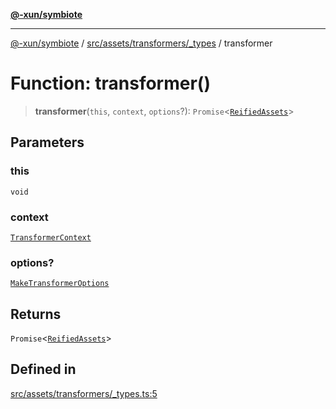[**@-xun/symbiote**](../../../../../README.md)

***

[@-xun/symbiote](../../../../../README.md) / [src/assets/transformers/\_types](../README.md) / transformer

# Function: transformer()

> **transformer**(`this`, `context`, `options`?): `Promise`\<[`ReifiedAssets`](../../../type-aliases/ReifiedAssets.md)\>

## Parameters

### this

`void`

### context

[`TransformerContext`](../../../type-aliases/TransformerContext.md)

### options?

[`MakeTransformerOptions`](../../../type-aliases/MakeTransformerOptions.md)

## Returns

`Promise`\<[`ReifiedAssets`](../../../type-aliases/ReifiedAssets.md)\>

## Defined in

[src/assets/transformers/\_types.ts:5](https://github.com/Xunnamius/symbiote/blob/6888363ae81ec0a004cfcb164e5a634c45aca6a9/src/assets/transformers/_types.ts#L5)
